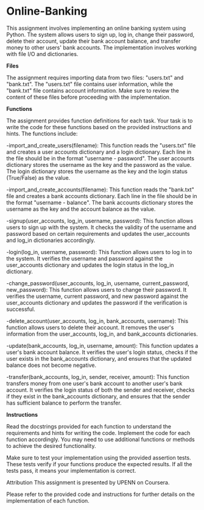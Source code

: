 # Online-Banking
This assignment involves implementing an online banking system using Python. The system allows users to sign up, log in, change their password, delete their account, update their bank account balance, and transfer money to other users' bank accounts. The implementation involves working with file I/O and dictionaries.

**Files**

The assignment requires importing data from two files: "users.txt" and "bank.txt". The "users.txt" file contains user information, while the "bank.txt" file contains account information. Make sure to review the content of these files before proceeding with the implementation.

**Functions**

The assignment provides function definitions for each task. Your task is to write the code for these functions based on the provided instructions and hints. The functions include:

-import_and_create_users(filename): This function reads the "users.txt" file and creates a user accounts dictionary and a login dictionary. Each line in the file should be in the format "username - password". The user accounts dictionary stores the username as the key and the password as the value. The login dictionary stores the username as the key and the login status (True/False) as the value.

-import_and_create_accounts(filename): This function reads the "bank.txt" file and creates a bank accounts dictionary. Each line in the file should be in the format "username - balance". The bank accounts dictionary stores the username as the key and the account balance as the value.

-signup(user_accounts, log_in, username, password): This function allows users to sign up with the system. It checks the validity of the username and password based on certain requirements and updates the user_accounts and log_in dictionaries accordingly.

-login(log_in, username, password): This function allows users to log in to the system. It verifies the username and password against the user_accounts dictionary and updates the login status in the log_in dictionary.

-change_password(user_accounts, log_in, username, current_password, new_password): This function allows users to change their password. It verifies the username, current password, and new password against the user_accounts dictionary and updates the password if the verification is successful.

-delete_account(user_accounts, log_in, bank_accounts, username): This function allows users to delete their account. It removes the user's information from the user_accounts, log_in, and bank_accounts dictionaries.

-update(bank_accounts, log_in, username, amount): This function updates a user's bank account balance. It verifies the user's login status, checks if the user exists in the bank_accounts dictionary, and ensures that the updated balance does not become negative.

-transfer(bank_accounts, log_in, sender, receiver, amount): This function transfers money from one user's bank account to another user's bank account. It verifies the login status of both the sender and receiver, checks if they exist in the bank_accounts dictionary, and ensures that the sender has sufficient balance to perform the transfer.

**Instructions**

Read the docstrings provided for each function to understand the requirements and hints for writing the code. Implement the code for each function accordingly. You may need to use additional functions or methods to achieve the desired functionality.

Make sure to test your implementation using the provided assertion tests. These tests verify if your functions produce the expected results. If all the tests pass, it means your implementation is correct.

Attribution
This assignment is presented by UPENN on Coursera.

Please refer to the provided code and instructions for further details on the implementation of each function.
